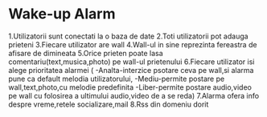 Wake-up Alarm
=============
1.Utilizatorii sunt conectati la o baza de date
2.Toti utilizatorii pot adauga prieteni 
3.Fiecare utilizator are wall
4.Wall-ul in sine reprezinta fereastra de afisare de dimineata
5.Orice prieten poate lasa comentariu(text,musica,photo) pe wall-ul prietenului
6.Fiecare utilizator isi alege prioritatea alarmei 
(
-Analta-interzice psotare ceva pe wall,si alarma pune ca default melodia 	utilizatorului,
-Mediu-permite postare pe wall,text,photo,cu melodie predefinita
-Liber-permite postare audio,video pe wall cu folosirea a ultimului 		audio,video de a se reda)
7.Alarma ofera info despre vreme,retele socializare,mail
8.Rss din domeniu dorit


